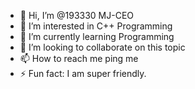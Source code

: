 - 👋 Hi, I’m @193330 MJ-CEO
- 👀 I’m interested in C++ Programming
- 🌱 I’m currently learning Programming
- 💞️ I’m looking to collaborate on this topic
- 📫 How to reach me ping me
- ⚡ Fun fact: I am super friendly.

<!---
193330/193330 is a ✨ special ✨ repository because its `README.md` (this file) appears on your GitHub profile.
You can click the Preview link to take a look at your changes.
--->
